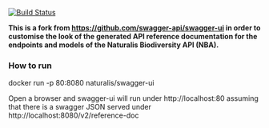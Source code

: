 [![Build Status](https://travis-ci.org/naturalis/swagger-ui.svg?branch=master)](https://travis-ci.org/naturalis/swagger-ui)

**This is a fork from https://github.com/swagger-api/swagger-ui in order to customise the look of the generated API reference documentation for the endpoints and models of the Naturalis Biodiversity API (NBA).**

### How to run
docker run -p 80:8080 naturalis/swagger-ui

Open a browser and swagger-ui will run under http://localhost:80 assuming that there is a swagger JSON served under http://localhost:8080/v2/reference-doc 

